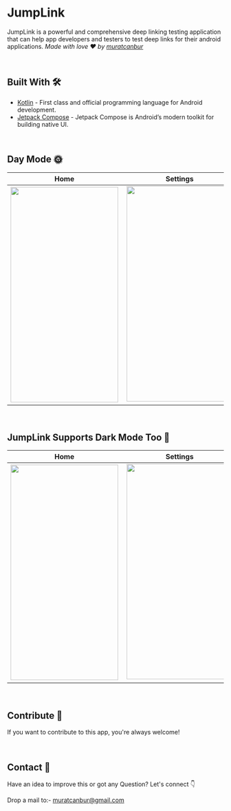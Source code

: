 # JumpLink

JumpLink is a powerful and comprehensive deep linking testing application that can help app developers and testers to test deep links for their android applications. *Made with love ❤️ by [muratcanbur]([https://github.com/Spikeysanju](https://github.com/muratcanbur))*

<br />

## Built With 🛠
- [Kotlin](https://kotlinlang.org/) - First class and official programming language for Android development.
- [Jetpack Compose](https://developer.android.com/jetpack/compose) - Jetpack Compose is Android’s modern toolkit for building native UI.

<br />

## Day Mode 🌞
Home | Settings |
--- | --- | 
<img src="https://github.com/androidsamples-page/DeeplinkTester/blob/main/art/home_page_no_history.png" width="250" height="500"> | <img src="https://github.com/androidsamples-page/DeeplinkTester/blob/main/art/settings.png" width="250" height="500">


<br />

## JumpLink Supports Dark Mode Too 🌚
Home | Settings |
--- | --- | 
<img src="https://github.com/androidsamples-page/DeeplinkTester/blob/main/art/home_page_no_history_dark.png" width="250" height="500"> | <img src="https://github.com/androidsamples-page/DeeplinkTester/blob/main/art/settings_dark.png" width="250" height="500">

<br />

## Contribute 🤝
If you want to contribute to this app, you're always welcome!

<br />

## Contact 📩
Have an idea to improve this or got any Question? Let's connect 👇

Drop a mail to:- muratcanbur@gmail.com

<br />
